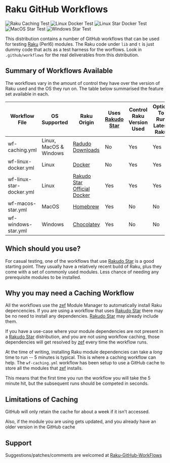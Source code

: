 # Raku GitHub Workflows

![Raku Caching Test](https://github.com/pmqs/Raku-GitHub-Workflows/workflows/Raku%20Caching%20Test/badge.svg)
![Linux Docker Test](https://github.com/pmqs/Raku-GitHub-Workflows/workflows/Linux%20Docker%20Test/badge.svg)
![Linux Star Docker Test](https://github.com/pmqs/Raku-GitHub-Workflows/workflows/Linux%20Star%20Docker%20Test/badge.svg)
![MacOS Star Test](https://github.com/pmqs/Raku-GitHub-Workflows/workflows/MacOS%20Star%20Test/badge.svg)
![Windows Star Test](https://github.com/pmqs/Raku-GitHub-Workflows/workflows/Windows%20Star%20Test/badge.svg)

This distribution contains a number of  GitHub workflows that can be used for testing [Raku](https://www.raku.org/) (Perl6) modules. The Raku code under `lib` and `t` is just dummy code that acts as a test harness for the worflows. Look in `.github/workflows` for the real deliverables from this dstribution.


## Summary of Workflows Available

The workflows vary in the amount of control they have over the version of Raku used and the OS they run on. The table below summarised the feature set available in each.


Workflow File | OS Supported | Raku Origin |  Uses [Rakudo Star](https://rakudo.org/star) | Control Raku Version Used | Option To Run Latest Raku | GitHub Cache Support
---|---|---|---|---|---|---
wf-caching.yml | Linux, MacOS & Windows | [Radudo Downloads](https://rakudo.org/downloads/rakudo) | No | Yes | Yes | Yes
wf-linux-docker.yml | Linux | [Docker](https://hub.docker.com/r/jjmerelo/alpine-raku) | No | Yes | Yes | No
wf-linux-star-docker.yml | Linux | [Rakudo Star Official Docker](https://hub.docker.com/_/rakudo-star/) | Yes | Yes | Yes | No
wf-macos-star.yml |  MacOS | [Homebrew](https://github.com/Homebrew/homebrew-core/blob/master/Formula/rakudo-star.rb) | Yes | No  | No | No
wf-windows-star.yml | Windows | [Chocolatey](https://chocolatey.org/packages/rakudostar)  | Yes |  No | No | No

## Which should you use?

For casual testing, one of the workflows that use [Rakudo Star](https://rakudo.org/star) is a good starting point. They usually have a relatively recent build of Raku, plus they come with a set of commonly used modules. Less chance of needing any prerequisite modules to be installed.

## Why you may need a Caching Workflow

All the workflows use the [zef](https://github.com/ugexe/zef) Module Manager to automatically install Raku depencencies. If you are using a workflow that uses [Rakudo Star](https://rakudo.org/star) there may be no need to install any dependencies. [Rakudo Star](https://rakudo.org/star) may already include them.

If you have a use-case where your module dependencies are not present in a [Rakudo Star](https://rakudo.org/star) distribution, and you are not using workflow caching, those dependencies will get resolved by [zef](https://github.com/ugexe/zef) every time the workflow runs.

At the time of writing, installing Raku module dependencies can take a *long* time to run -- 5 minutes is typical. This is where a caching workflow can help. The `wf-caching.yml` workflow has been setup to use a GitHub cache to store all the modules that [zef](https://github.com/ugexe/zef) installs.

This means that the first time you run the workflow you will take the 5 minute hit, but the subsequent runs should be competed in seconds.


## Limitations of Caching

GitHub will only retain the cache for about a week if it isn't accessed.

Also, if the module you are using gets updated, and you already have an older version in the GitHub cache

## Support

Suggestions/patches/comments are welcomed at [Raku-GitHub-WorkFlows](https://github.com/pmqs/Raku-GitHub-Workflows)
